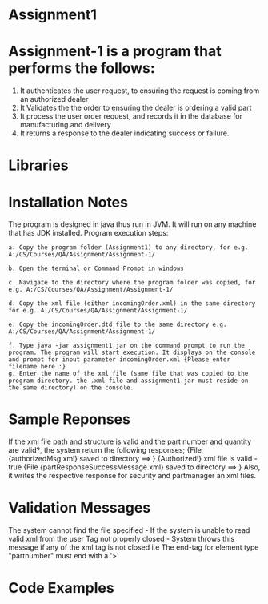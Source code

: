 # Assignment1

# Assignment-1 is a program that performs the follows:
1. It authenticates the user request, to ensuring the request is coming from an authorized dealer
2. It Validates the the order to ensuring the dealer is ordering a valid part
3. It process the user order request, and records it in the database for manufacturing and delivery
4. It returns a response to the dealer indicating success or failure.

# Libraries

# Installation Notes
The program is designed in java thus run in JVM. It will run on any machine that has JDK installed. 
Program execution steps:
 	
	a. Copy the program folder (Assignment1) to any directory, for e.g. A:/CS/Courses/QA/Assignment/Assignment-1/
	
 	b. Open the terminal or Command Prompt in windows 
	
	c. Navigate to the directory where the program folder was copied, for e.g. A:/CS/Courses/QA/Assignment/Assignment-1/
	
	d. Copy the xml file (either incomingOrder.xml) in the same directory for e.g. A:/CS/Courses/QA/Assignment/Assignment-1/
	
	e. Copy the incomingOrder.dtd file to the same directory e.g. A:/CS/Courses/QA/Assignment/Assignment-1/
	
	f. Type java -jar assignment1.jar on the command prompt to run the program. The program will start execution. It displays on the console and prompt for input parameter incomingOrder.xml {Please enter filename here :} 
	g. Enter the name of the xml file (same file that was copied to the program directory. the .xml file and assignment1.jar must reside on the same directory) on the console.
	
# Sample Reponses
If the xml file path and structure is valid and the part number and quantity are valid?, the system return the following responses;
	{File {authorizedMsg.xml} saved to directory ==> }
	{Authorized!}
	xml file is valid - true
    {File {partResponseSuccessMessage.xml} saved to directory ==> } 
Also, it writes the respective response for security and partmanager an xml files.

# Validation Messages
The system cannot find the file specified - If the system is unable to read valid xml from the user
Tag not properly closed - System throws this message if any of the xml tag is not closed i.e The end-tag for element type "partnumber" must end with a '>'

# Code Examples
